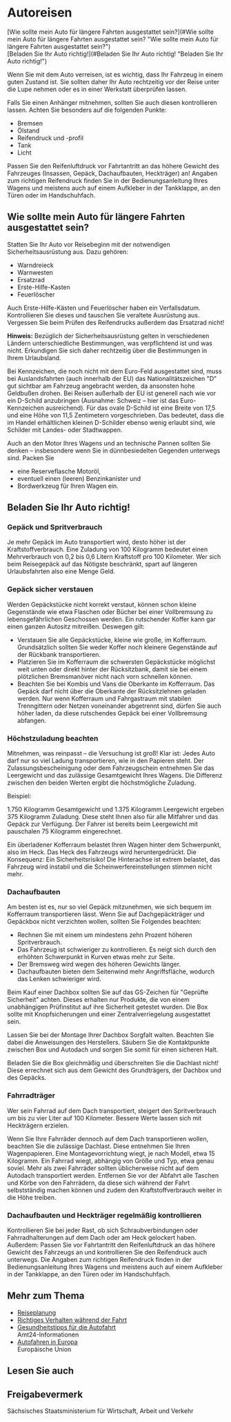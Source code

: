 # Autoreisen

[Wie sollte mein Auto für längere Fahrten ausgestattet sein?](#Wie sollte mein Auto für längere Fahrten ausgestattet sein? "Wie sollte mein Auto für längere Fahrten ausgestattet sein?")  
[Beladen Sie Ihr Auto richtig!](#Beladen Sie Ihr Auto richtig! "Beladen Sie Ihr Auto richtig!")

Wenn Sie mit dem Auto verreisen, ist es wichtig, dass Ihr Fahrzeug in einem guten Zustand ist. Sie sollten daher Ihr Auto rechtzeitig vor der Reise unter die Lupe nehmen oder es in einer Werkstatt überprüfen lassen.

Falls Sie einen Anhänger mitnehmen, sollten Sie auch diesen kontrollieren lassen. Achten Sie besonders auf die folgenden Punkte:

* Bremsen
* Ölstand
* Reifendruck und -profil
* Tank
* Licht

Passen Sie den Reifenluftdruck vor Fahrtantritt an das höhere Gewicht des Fahrzeuges (Insassen, Gepäck, Dachaufbauten, Heckträger) an! Angaben zum richtigen Reifendruck finden Sie in der Bedienungsanleitung Ihres Wagens und meistens auch auf einem Aufkleber in der Tankklappe, an den Türen oder im Handschuhfach.

Wie sollte mein Auto für längere Fahrten ausgestattet sein?
-----------------------------------------------------------

Statten Sie Ihr Auto vor Reisebeginn mit der notwendigen Sicherheitsausrüstung aus. Dazu gehören:

* Warndreieck
* Warnwesten
* Ersatzrad
* Erste-Hilfe-Kasten
* Feuerlöscher

Auch Erste-Hilfe-Kästen und Feuerlöscher haben ein Verfallsdatum. Kontrollieren Sie dieses und tauschen Sie veraltete Ausrüstung aus. Vergessen Sie beim Prüfen des Reifendrucks außerdem das Ersatzrad nicht!

**Hinweis:** Bezüglich der Sicherheitsausrüstung gelten in verschiedenen Ländern unterschiedliche Bestimmungen, was verpflichtend ist und was nicht. Erkundigen Sie sich daher rechtzeitig über die Bestimmungen in Ihrem Urlaubsland.

Bei Kennzeichen, die noch nicht mit dem Euro-Feld ausgestattet sind, muss bei Auslandsfahrten (auch innerhalb der EU) das Nationalitätszeichen "D" gut sichtbar am Fahrzeug angebracht werden, da ansonsten hohe Geldbußen drohen. Bei Reisen außerhalb der EU ist generell nach wie vor ein D-Schild anzubringen (Ausnahme: Schweiz – hier ist das Euro-Kennzeichen ausreichend). Für das ovale D-Schild ist eine Breite von 17,5 und eine Höhe von 11,5 Zentimetern vorgeschrieben. Das bedeutet, dass die im Handel erhältlichen kleinen D-Schilder ebenso wenig erlaubt sind, wie Schilder mit Landes- oder Stadtwappen.

Auch an den Motor Ihres Wagens und an technische Pannen sollten Sie denken – insbesondere wenn Sie in dünnbesiedelten Gegenden unterwegs sind. Packen Sie

* eine Reserveflasche Motoröl,
* eventuell einen (leeren) Benzinkanister und
* Bordwerkzeug für Ihren Wagen ein.

Beladen Sie Ihr Auto richtig!
-----------------------------

### Gepäck und Spritverbrauch

Je mehr Gepäck im Auto transportiert wird, desto höher ist der Kraftstoffverbrauch. Eine Zuladung von 100 Kilogramm bedeutet einen Mehrverbrauch von 0,2 bis 0,6 Litern Kraftstoff pro 100 Kilometer. Wer sich beim Reisegepäck auf das Nötigste beschränkt, spart auf längeren Urlaubsfahrten also eine Menge Geld.

### Gepäck sicher verstauen

Werden Gepäckstücke nicht korrekt verstaut, können schon kleine Gegenstände wie etwa Flaschen oder Bücher bei einer Vollbremsung zu lebensgefährlichen Geschossen werden. Ein rutschender Koffer kann gar einen ganzen Autositz mitreißen. Deswegen gilt:

* Verstauen Sie alle Gepäckstücke, kleine wie große, im Kofferraum. Grundsätzlich sollten Sie weder Koffer noch kleinere Gegenstände auf der Rückbank transportieren.
* Platzieren Sie im Kofferraum die schwersten Gepäckstücke möglichst weit unten oder direkt hinter der Rücksitzbank, damit sie bei einem plötzlichen Bremsmanöver nicht nach vorn schnellen können.
* Beachten Sie bei Kombis und Vans die Oberkante im Kofferraum. Das Gepäck darf nicht über die Oberkante der Rücksitzlehnen geladen werden. Nur wenn Kofferraum und Fahrgastraum mit stabilen Trenngittern oder Netzen voneinander abgetrennt sind, dürfen Sie auch höher laden, da diese rutschendes Gepäck bei einer Vollbremsung abfangen.

### Höchstzuladung beachten

Mitnehmen, was reinpasst – die Versuchung ist groß! Klar ist: Jedes Auto darf nur so viel Ladung transportieren, wie in den Papieren steht. Der Zulassungsbescheinigung oder dem Fahrzeugschein entnehmen Sie das Leergewicht und das zulässige Gesamtgewicht Ihres Wagens. Die Differenz zwischen den beiden Werten ergibt die höchstmögliche Zuladung.

Beispiel:

1.750 Kilogramm Gesamtgewicht und 1.375 Kilogramm Leergewicht ergeben 375 Kilogramm Zuladung. Diese steht Ihnen also für alle Mitfahrer und das Gepäck zur Verfügung. Der Fahrer ist bereits beim Leergewicht mit pauschalen 75 Kilogramm eingerechnet.

Ein überladener Kofferraum belastet Ihren Wagen hinter dem Schwerpunkt, also im Heck. Das Heck des Fahrzeugs wird heruntergedrückt. Die Konsequenz: Ein Sicherheitsrisiko! Die Hinterachse ist extrem belastet, das Fahrzeug wird instabil und die Scheinwerfereinstellungen stimmen nicht mehr.

### Dachaufbauten

Am besten ist es, nur so viel Gepäck mitzunehmen, wie sich bequem im Kofferraum transportieren lässt. Wenn Sie auf Dachgepäckträger und Gepäckbox nicht verzichten wollen, sollten Sie Folgendes beachten:

* Rechnen Sie mit einem um mindestens zehn Prozent höheren Spritverbrauch.
* Das Fahrzeug ist schwieriger zu kontrollieren. Es neigt sich durch den erhöhten Schwerpunkt in Kurven etwas mehr zur Seite.
* Der Bremsweg wird wegen des höheren Gewichts länger.
* Dachaufbauten bieten dem Seitenwind mehr Angriffsfläche, wodurch das Lenken schwieriger wird.

Beim Kauf einer Dachbox sollten Sie auf das GS-Zeichen für "Geprüfte Sicherheit" achten. Dieses erhalten nur Produkte, die von einem unabhängigen Prüfinstitut auf ihre Sicherheit getestet wurden. Die Box sollte mit Knopfsicherungen und einer Zentralverriegelung ausgestattet sein.

Lassen Sie bei der Montage Ihrer Dachbox Sorgfalt walten. Beachten Sie dabei die Anweisungen des Herstellers. Säubern Sie die Kontaktpunkte zwischen Box und Autodach und sorgen Sie somit für einen sicheren Halt.

Beladen Sie die Box gleichmäßig und überschreiten Sie die Dachlast nicht! Diese errechnet sich aus dem Gewicht des Grundträgers, der Dachbox und des Gepäcks.

### Fahrradträger

Wer sein Fahrrad auf dem Dach transportiert, steigert den Spritverbrauch um bis zu vier Liter auf 100 Kilometer. Bessere Werte lassen sich mit Heckträgern erzielen.

Wenn Sie Ihre Fahrräder dennoch auf dem Dach transportieren wollen, beachten Sie die zulässige Dachlast. Diese entnehmen Sie Ihren Wagenpapieren. Eine Montagevorrichtung wiegt, je nach Modell, etwa 15 Kilogramm. Ein Fahrrad wiegt, abhängig von Größe und Typ, etwa genau soviel. Mehr als zwei Fahrräder sollten üblicherweise nicht auf dem Autodach transportiert werden. Entfernen Sie vor der Abfahrt alle Taschen und Körbe von den Fahrrädern, da diese sich während der Fahrt selbstständig machen können und zudem den Kraftstoffverbrauch weiter in die Höhe treiben.

### Dachaufbauten und Heckträger regelmäßig kontrollieren

Kontrollieren Sie bei jeder Rast, ob sich Schraubverbindungen oder Fahrradhalterungen auf dem Dach oder am Heck gelockert haben. Außerdem: Passen Sie vor Fahrtantritt den Reifenluftdruck an das höhere Gewicht des Fahrzeugs an und kontrollieren Sie den Reifendruck auch unterwegs. Die Angaben zum richtigen Reifendruck finden in der Bedienungsanleitung Ihres Wagens und meistens auch auf einem Aufkleber in der Tankklappe, an den Türen oder im Handschuhfach.

Mehr zum Thema
--------------

* [Reiseplanung](https://amt24dev.sachsen.de/zufi/lebenslagen/5000882)
* [Richtiges Verhalten während der Fahrt](https://amt24dev.sachsen.de/zufi/lebenslagen/5000834)
* [Gesundheitstipps für die Autofahrt](https://amt24dev.sachsen.de/zufi/lebenslagen/5000354)  
  Amt24-Informationen
* [Autofahren in Europa](https://europa.eu/european-union/life/driving_de)  
  Europäische Union

## Lesen Sie auch

## Freigabevermerk

Sächsisches Staatsministerium für Wirtschaft, Arbeit und Verkehr
